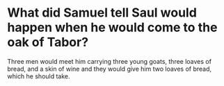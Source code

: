 # What did Samuel tell Saul would happen when he would come to the oak of Tabor?

Three men would meet him carrying three young goats, three loaves of bread, and a skin of wine and they would give him two loaves of bread, which he should take.
